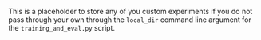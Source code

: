 This is a placeholder to store any of you custom experiments if you do not pass through your own through the `local_dir` command line argument for the `training_and_eval.py` script.